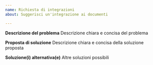 ```yaml
---
name: Richiesta di integrazioni
about: Suggerisci un'integrazione ai documenti

---
```


**Descrizione del problema**
Descrizione chiara e concisa del problema

**Proposta di soluzione**
Descrizione chiara e concisa della soluzione proposta

**Soluzione(i) alternativa(e)**
Altre soluzioni possibili
